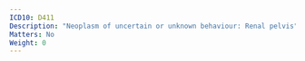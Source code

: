 ```yaml
---
ICD10: D411
Description: "Neoplasm of uncertain or unknown behaviour: Renal pelvis"
Matters: No
Weight: 0
---
```


